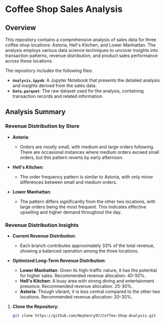 # Coffee Shop Sales Analysis

## Overview

This repository contains a comprehensive analysis of sales data for three coffee shop locations: Astoria, Hell's Kitchen, and Lower Manhattan. The analysis employs various data science techniques to uncover insights into transaction patterns, revenue distribution, and product sales performance across these locations. 

The repository includes the following files:

- **`Analysis.ipynb`**: A Jupyter Notebook that presents the detailed analysis and insights derived from the sales data.
- **`Data.parquet`**: The raw dataset used for the analysis, containing transaction records and related information.

## Analysis Summary

### Revenue Distribution by Store

- **Astoria**: 
  - Orders are mostly small, with medium and large orders following. There are occasional instances where medium orders exceed small orders, but this pattern reverts by early afternoon.

- **Hell's Kitchen**: 
  - The order frequency pattern is similar to Astoria, with only minor differences between small and medium orders.

- **Lower Manhattan**: 
  - The pattern differs significantly from the other two locations, with large orders being the most frequent. This indicates effective upselling and higher demand throughout the day.

### Revenue Distribution Insights

- **Current Revenue Distribution**:
  - Each branch contributes approximately 33% of the total revenue, showing a balanced operation among the three locations.

- **Optimized Long-Term Revenue Distribution**:
  - **Lower Manhattan**: Given its high-traffic nature, it has the potential for higher sales. Recommended revenue allocation: 40-50%.
  - **Hell's Kitchen**: A busy area with strong dining and entertainment presence. Recommended revenue allocation: 25-30%.
  - **Astoria**: Though vibrant, it is less central compared to the other two locations. Recommended revenue allocation: 20-30%.



1. **Clone the Repository**:
   ```bash
   git clone https://github.com/Heyhenry97/Coffee-Shop-Analysis.git
